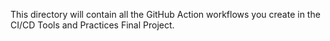 This directory will contain all the GitHub Action workflows you create in the CI/CD Tools and Practices Final Project.
